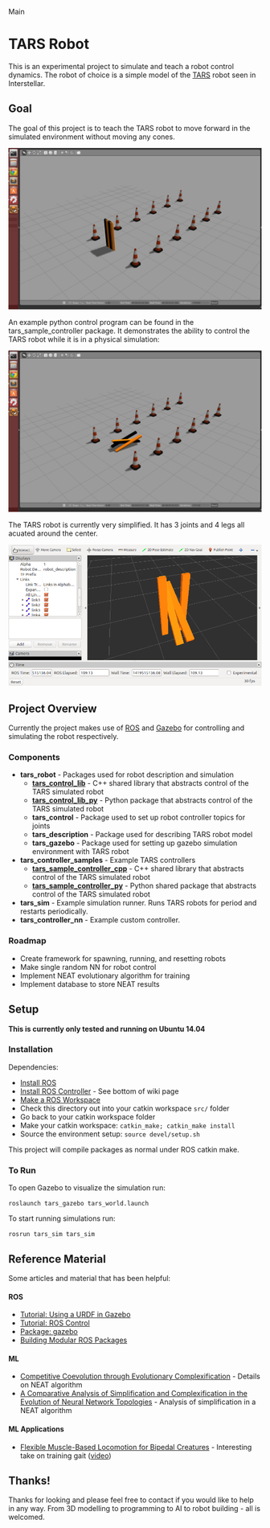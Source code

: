 Main

# TARS Robot

This is an experimental project to simulate and teach a robot control dynamics. The robot of choice is a simple model of the [TARS](docs/TARS.md) robot seen in Interstellar.


## Goal

The goal of this project is to teach the TARS robot to move forward in the simulated environment without moving any cones.

![Starting Position](docs/images/TARS_start.png)

An example python control program can be found in the tars_sample_controller package. It demonstrates the ability to control the TARS robot while it is in a physical simulation:

![Example Simulation](docs/images/TARS_example.png)

The TARS robot is currently very simplified. It has 3 joints and 4 legs all acuated around the center.

![TARS Robot](docs/images/TARS_rviz.png)


## Project Overview

Currently the project makes use of [ROS](http://www.ros.org/) and [Gazebo](http://gazebosim.org/) for controlling and simulating the robot respectively.

### Components
+ **tars_robot** - Packages used for robot description and simulation
	+ [**tars_control_lib**](tars_robot/tars_control_lib/README.md) - C++ shared library that abstracts control of the TARS simulated robot 
	+ [**tars_control_lib_py**](tars_robot/tars_control_lib_py/README.md) - Python package that abstracts control of the TARS simulated robot 
	+ **tars_control** - Package used to set up robot controller topics for joints
	+ **tars_description** - Package used for describing TARS robot model
	+ **tars_gazebo** - Package used for setting up gazebo simulation environment with TARS robot
+ **tars_controller_samples** - Example TARS controllers
	+ [**tars_sample_controller_cpp**](tars_controller_samples/tars_sample_controller_cpp/README.md) - C++ shared library that abstracts control of the TARS simulated robot 
	+ [**tars_sample_controller_py**](tars_controller_samples/tars_sample_controller_py/README.md) - Python shared package that abstracts control of the TARS simulated robot 
+ **tars_sim** - Example simulation runner. Runs TARS robots for period and restarts periodically.
+ **tars_controller_nn** - Example custom controller.

### Roadmap

+ Create framework for spawning, running, and resetting robots
+ Make single random NN for robot control
+ Implement NEAT evolutionary algorithm for training
+ Implement database to store NEAT results


## Setup

**This is currently only tested and running on Ubuntu 14.04**

### Installation
Dependencies:
+ [Install ROS](http://wiki.ros.org/indigo/Installation/Ubuntu)
+ [Install ROS Controller](http://wiki.ros.org/ros_control) - See bottom of wiki page
+ [Make a ROS Workspace](http://wiki.ros.org/catkin/Tutorials/create_a_workspace)
+ Check this directory out into your catkin workspace `src/` folder
+ Go back to your catkin workspace folder
+ Make your catkin workspace: `catkin_make; catkin_make install`
+ Source the environment setup: `source devel/setup.sh` 

This project will compile packages as normal under ROS catkin make.

### To Run

To open Gazebo to visualize the simulation run:

	roslaunch tars_gazebo tars_world.launch

To start running simulations run:

	rosrun tars_sim tars_sim


## Reference Material

Some articles and material that has been helpful:

#### ROS
+ [Tutorial: Using a URDF in Gazebo](http://gazebosim.org/tutorials?tut=ros_urdf)
+ [Tutorial: ROS Control](http://gazebosim.org/tutorials?tut=ros_control)
+ [Package: gazebo](http://wiki.ros.org/gazebo)
+ [Building Modular ROS Packages](http://jbohren.com/articles/modular-ros-packages/)

#### ML
+ [Competitive Coevolution through Evolutionary Complexification](https://www.jair.org/media/1338/live-1338-2278-jair.pdf) - Details on NEAT algorithm
+ [A Comparative Analysis of Simplification and Complexification in the Evolution of Neural Network Topologies](http://anji.sourceforge.net/docs/james_gecco04.pdf) - Analysis of simplification in a NEAT algorithm

#### ML Applications
+ [Flexible Muscle-Based Locomotion for Bipedal Creatures](http://www.cs.ubc.ca/~van/papers/2013-TOG-MuscleBasedBipeds/2013-TOG-MuscleBasedBipeds.pdf) - Interesting take on training gait ([video](http://vimeo.com/79098420))


## Thanks!

Thanks for looking and please feel free to contact if you would like to help in any way. From 3D modelling to programming to AI to robot building - all is welcomed.
